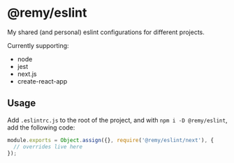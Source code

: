 # @remy/eslint

My shared (and personal) eslint configurations for different projects.

Currently supporting:

* node
* jest
* next.js
* create-react-app

## Usage

Add `.eslintrc.js` to the root of the project, and with `npm i -D @remy/eslint`,
add the following code:

```js
module.exports = Object.assign({}, require('@remy/eslint/next'), {
  // overrides live here
});
```
